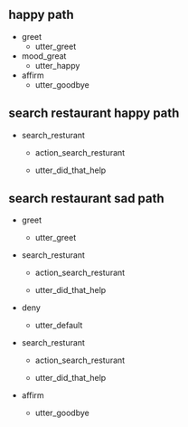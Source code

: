 ## happy path
* greet
    - utter_greet
* mood_great
    - utter_happy
* affirm
    - utter_goodbye

## search restaurant happy path


* search_resturant

  - action_search_resturant

  - utter_did_that_help



## search restaurant sad path

* greet
  - utter_greet

* search_resturant

  - action_search_resturant

  - utter_did_that_help

* deny

  - utter_default

* search_resturant

  - action_search_resturant

  - utter_did_that_help

* affirm

  - utter_goodbye